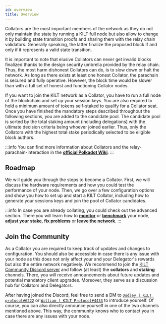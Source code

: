 ```yaml
---
id: overview
title: Overview
---
```


Collators are the most important members of the network as they do not only maintain the state by running a KILT full node but also allow to change it by building state transition proofs and sharing them with the relay chain validators.
Generally speaking, the latter finalize the proposed block if and only if it represents a valid state transition.

It is important to note that elusive Collators can never get invalid blocks finalized thanks to the design security umbrella provided by the relay chain.
Thus, the most harm dishonest Collators can do, is to slow down or halt the network.
As long as there exists at least one honest Collator, the parachain is secured and fully operative.
However, the block time would be slower than with a full set of honest and functioning Collator nodes.

If you want to join the KILT network as a Collator, you have to run a full node of the blockchain and set up your session keys.
You are also required to hold a minimum amount of tokens self-staked to qualify for a Collator seat.
Once you have finished the mandatory steps described throughout the following sections, you are added to the candidate pool.
The candidate pool is sorted by the total staking amount (including delegations) with the ultimate decision criteria being whoever joined earlier.
Thus, only the Collators with the highest total stake periodically selected to be eligible block authors.

:::info
You can find more information about Collators and the relay-parachain-interaction in the [**official Polkadot Wiki**](https://wiki.polkadot.network/docs/learn-collator).
:::

## Roadmap

We will guide you through the steps to become a Collator.
First, we will discuss the hardware requirements and how you could test the performance of your node.
Then, we go over a few configuration options and show you how to set up and start a KILT Collator, including how to generate your sessions keys and join the pool of Collator candidates.

:::info
In case you are already collating, you could check out the advanced section.
There you will learn how to [**monitor**](../02_advanced_collator_section/04_monitoring.md) or [**benchmark**](../02_advanced_collator_section/06_benchmarking.md) your node, [**adjust your stake**](../02_advanced_collator_section/01_adjust_stake.md), [**fix problems**](../05_troubleshooting.md) or [**leave the network**](../02_advanced_collator_section/02_exit.md).
:::

## Join the Community

As a Collator you are required to keep track of updates and changes to configuration.
You should also be accessible in case there is any issue with your node as this does not only affect your and your Delegator's rewards but also the entire network negatively.
We recommend to join the [KILT Community Discord server](https://discord.gg/wBrXsB5G) and follow (at least) the **collators** and **staking** channels.
There, you will receive announcements about future updates and potential mandatory client upgrades.
Moreover, they serve as a discussion hub for Collators and Delegators.

After having joined the Discord, feel free to send a DM to [`Dudley | KILT protocol#6222`](https://discordapp.com/users/687952993156726784) or [`William | KILT Protocol#4433`](https://discordapp.com/users/w3n;williamfreude#4433) to introduce yourself.
Of course, you can also directly announce yourself in one of the two channels mentioned above.
This way, the community knows who to contact you in case there are any issues with your node.
